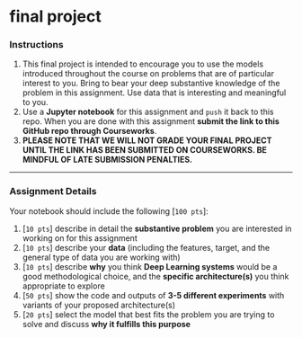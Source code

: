 # final project

### Instructions

1. This final project is intended to encourage you to use the models introduced throughout the course on problems that are of particular interest to you. Bring to bear your deep substantive knowledge of the problem in this assignment. Use data that is interesting and meaningful to you.
2. Use a **Jupyter notebook** for this assignment and `push` it back to this repo. When you are done with this assignment **submit the link to this GitHub repo through Courseworks**.
3. **PLEASE NOTE THAT WE WILL NOT GRADE YOUR FINAL PROJECT UNTIL THE LINK HAS BEEN SUBMITTED ON COURSEWORKS. BE MINDFUL OF LATE SUBMISSION PENALTIES.**


---
### Assignment Details

Your notebook should include the following [`100 pts`]:

1. [`10 pts`] describe in detail the **substantive problem** you are interested in working on for this assignment
2. [`10 pts`] describe your **data** (including the features, target, and the general type of data you are working with)
3. [`10 pts`] describe **why** you think **Deep Learning systems** would be a good methodological choice, and the **specific architecture(s)** you think appropriate to explore
4. [`50 pts`] show the code and outputs of **3-5 different experiments** with variants of your proposed architecture(s)  
5. [`20 pts`] select the model that best fits the problem you are trying to solve and discuss **why it fulfills this purpose**
